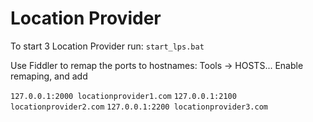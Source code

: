 # Location Provider

To start 3 Location Provider run: 
`start_lps.bat`

Use Fiddler to remap the ports to hostnames: 
Tools -> HOSTS...
Enable remaping, and add

`127.0.0.1:2000 locationprovider1.com`
`127.0.0.1:2100 locationprovider2.com`
`127.0.0.1:2200 locationprovider3.com`
 
